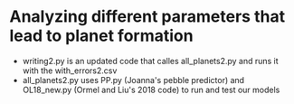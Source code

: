 # Analyzing different parameters that lead to planet formation
- writing2.py is an updated code that calles all_planets2.py and runs it with the with_errors2.csv
- all_planets2.py uses PP.py (Joanna's pebble predictor) and OL18_new.py (Ormel and Liu's 2018 code) to run and test our models
